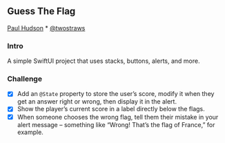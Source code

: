 ## Guess The Flag

[Paul Hudson](https://www.hackingwithswift.com/about) * [@twostraws](https://twitter.com/twostraws)

### Intro
A simple SwiftUI project that uses stacks, buttons, alerts, and more.

### Challenge
- [x] Add an `@State` property to store the user’s score, modify it when they get an answer right or wrong, then display it in the alert.
- [x] Show the player’s current score in a label directly below the flags.
- [x] When someone chooses the wrong flag, tell them their mistake in your alert message – something like “Wrong! That’s the flag of France,” for example.